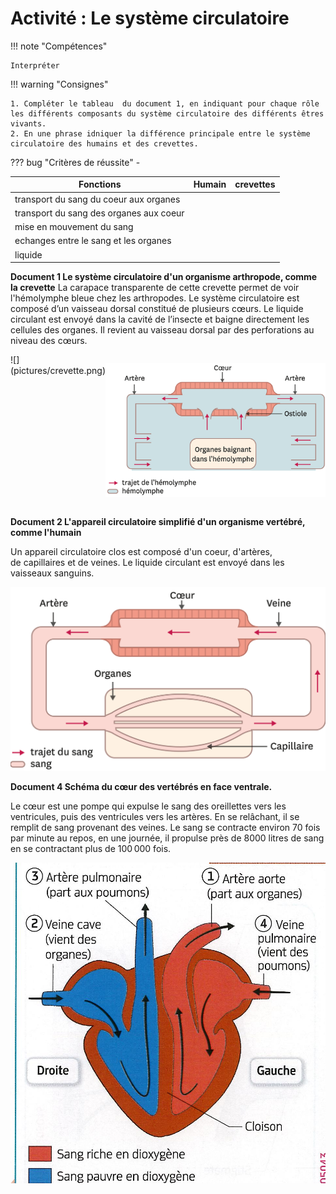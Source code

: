# Activité : Le système circulatoire

!!! note "Compétences"

    Interpréter 

!!! warning "Consignes"

    1. Compléter le tableau  du document 1, en indiquant pour chaque rôle les différents composants du système circulatoire des différents êtres vivants.
    2. En une phrase idniquer la différence principale entre le système circulatoire des humains et des crevettes.

    
??? bug "Critères de réussite"
    - 


| Fonctions |  Humain    |   crevettes  |
|---|---|---|
| transport du sang du coeur aux organes |    |    |   
| transport du sang des organes aux coeur |    |    |  
| mise en mouvement du sang |    |    |    
| echanges entre le sang et les organes |    |    | 
| liquide  |    |    | 

**Document  1 Le système circulatoire d'un organisme arthropode, comme la crevette**
La carapace transparente de cette crevette permet de voir l'hémolymphe bleue chez les
arthropodes.
Le système circulatoire est composé d’un vaisseau dorsal constitué de plusieurs cœurs. Le liquide circulant est envoyé dans la cavité de l’insecte et baigne directement les cellules des organes.
Il revient au vaisseau dorsal par des perforations au niveau des cœurs.

<div markdown style="display:flex; flex-direction: row;">
![](pictures/crevette.png)


![](pictures/systCircuCrevette.png)

</div>


**Document 2 L'appareil circulatoire simplifié d'un organisme vertébré, comme l'humain**

Un appareil circulatoire clos est composé d'un coeur, d'artères, de capillaires et de veines. Le liquide circulant est envoyé dans les vaisseaux sanguins.

![](pictures/systCircuHumain.png)



**Document 4 Schéma du cœur des vertébrés en face ventrale.**

Le cœur est une pompe qui expulse le sang des oreillettes vers les ventricules, puis des ventricules vers les artères. En se relâchant, il se remplit de sang provenant des veines. Le sang se contracte environ 70 fois par minute au repos, en une journée, il propulse près de 8000 litres de sang en se contractant plus de 100 000 fois.

![](pictures/schemaCoeur.png)